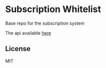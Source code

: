 # Subscription Whitelist
Base repo for the subscription system


The api available [here](https://github.com/GoryMoon/SubscriptionWhitelistApi)


## License
MIT
